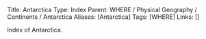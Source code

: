 Title: Antarctica
Type: Index
Parent: WHERE / Physical Geography / Continents / Antarctica
Aliases: [Antarctica]
Tags: [WHERE]
Links: []

Index of Antarctica.
